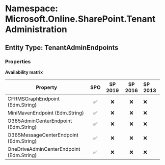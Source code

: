 # Namespace: Microsoft.Online.SharePoint.TenantAdministration

## Entity Type: TenantAdminEndpoints

### Properties

**Availability matrix**

Property | SPO | SP 2019 | SP 2016 | SP 2013
----------|:---:|:-------:|:-------:|:-------
CFRMSGraphEndpoint (Edm.String) | ✅ | ❌ | ❌ | ❌
MiniMavenEndpoint (Edm.String) | ✅ | ❌ | ❌ | ❌
O365AdminCenterEndpoint (Edm.String) | ✅ | ❌ | ❌ | ❌
O365MessageCenterEndpoint (Edm.String) | ✅ | ❌ | ❌ | ❌
OneDriveAdminCenterEndpoint (Edm.String) | ✅ | ❌ | ❌ | ❌

